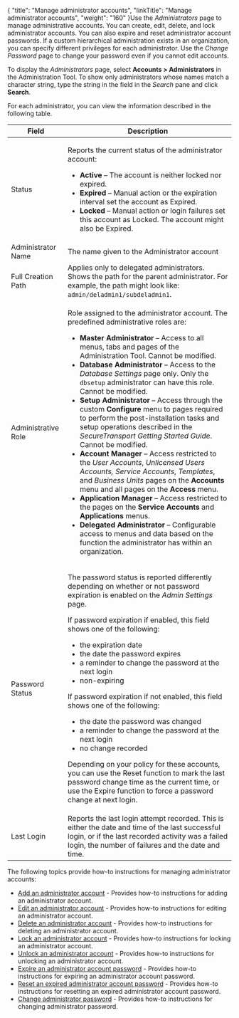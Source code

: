{
    "title": "Manage administrator accounts",
    "linkTitle": "Manage administrator accounts",
    "weight": "160"
}Use the *Administrators* page to manage administrative accounts. You can create, edit, delete, and lock administrator accounts. You can also expire and reset administrator account passwords. If a custom hierarchical administration exists in an organization, you can specify different privileges for each administrator. Use the *Change Password* page to change your password even if you cannot edit accounts.

To display the *Administrators* page, select **Accounts &gt; Administrators** in the Administration Tool. To show only administrators whose names match a character string, type the string in the field in the *Search* pane and click **Search**.

For each administrator, you can view the information described in the following table.

<table>
   <thead>
      <tr>
<th class="HeadE-Column1-Header1">Field         </th>
<th class="HeadD-Column1-Header1">Description         </th>
      </tr>
   </thead>
   <tbody>
      <tr>
         <td>Status         </td>
         <td><p>Reports the current status of the administrator account:</p>
<ul>
<li><strong>Active</strong> – The account is neither locked nor expired.</li>
<li><strong>Expired</strong> – Manual action or the expiration interval set the account as Expired.</li>
<li><strong>Locked</strong> – Manual action or login failures set this account as Locked. The account might also be Expired.</li>
</ul>         </td>
      </tr>
      <tr>
         <td>Administrator Name         </td>
         <td>The name given to the Administrator account         </td>
      </tr>
      <tr>
         <td>Full Creation Path         </td>
         <td>Applies only to delegated administrators. Shows the path for the parent administrator. For example, the path might look like: <code>admin/deladmin1/subdeladmin1</code>.         </td>
      </tr>
      <tr>
         <td>Administrative Role         </td>
         <td><p>Role assigned to the administrator account. The predefined administrative roles are:</p>
<ul>
<li><strong>Master Administrator</strong> – Access to all menus, tabs and pages of the Administration Tool. Cannot be modified.</li>
<li><strong>Database Administrator</strong> – Access to the <em>Database Settings</em> page only. Only the <code>dbsetup</code> administrator can have this role. Cannot be modified.</li>
<li><strong>Setup Administrator</strong> – Access through the custom <strong>Configure</strong> menu to pages required to perform the post-installation tasks and setup operations described in the <span class="redirect_st_gs" data-cshid="gs" data-version="5.3.5"><em><span class="mc-variable axway_variables.Component_Short_Name variable">SecureTransport</span> Getting Started Guide</em></span>. Cannot be modified.</li>
<li><strong>Account Manager</strong> – Access restricted to the <em>User Accounts</em>, <em><em>Unlicensed Users Accounts</em>, Service Accounts</em>, <em>Templates</em>, and <em>Business Units</em> pages on the <strong>Accounts</strong> menu and all pages on the <strong>Access</strong> menu.</li>
<li><strong>Application Manager</strong> – Access restricted to the pages on the <strong>Service Accounts</strong> and <strong>Applications</strong> menus.</li>
<li><strong>Delegated Administrator</strong> – Configurable access to menus and data based on the function the administrator has within an organization.</li>
</ul>         </td>
      </tr>
      <tr>
         <td>Password Status         </td>
         <td><p>The password status is reported differently depending on whether or not password expiration is enabled on the <em>Admin Settings</em> page.</p>
<p>If password expiration if enabled, this field shows one of the following:</p>
<ul>
<li>the expiration date</li>
<li>the date the password expires</li>
<li>a reminder to change the password at the next login</li>
<li>non-expiring</li>
</ul>
<p>If password expiration if not enabled, this field shows one of the following:</p>
<ul>
<li>the date the password was changed</li>
<li>a reminder to change the password at the next login</li>
<li>no change recorded</li>
</ul>
<p>Depending on your policy for these accounts, you can use the Reset function to mark the last password change time as the current time, or use the Expire function to force a password change at next login.</p>         </td>
      </tr>
      <tr>
         <td>Last Login         </td>
         <td>Reports the last login attempt recorded. This is either the date and time of the last successful login, or if the last recorded activity was a failed login, the number of failures and the date and time.         </td>
      </tr>
   </tbody>
</table>

The following topics provide how-to instructions for managing administrator accounts:

-   <a href="t_st_add_administrator_account" class="MCXref xref">Add an administrator account</a> - Provides how-to instructions for adding an administrator account.
-   <a href="t_st_edit_administrator_account" class="MCXref xref">Edit an administrator account</a> - Provides how-to instructions for editing an administrator account.
-   <a href="t_st_delete_administrator_account" class="MCXref xref">Delete an administrator account</a> - Provides how-to instructions for deleting an administrator account.
-   <a href="t_st_lock_administrator_account" class="MCXref xref">Lock an administrator account</a> - Provides how-to instructions for locking an administrator account.
-   <a href="t_st_unlock_administrator_account" class="MCXref xref">Unlock an administrator account</a> - Provides how-to instructions for unlocking an administrator account.
-   <a href="t_st_expire_administrator_account_password" class="MCXref xref">Expire an administrator account password</a> - Provides how-to instructions for expiring an administrator account password.
-   <a href="t_st_reset_expired_administrator_account_password" class="MCXref xref">Reset an expired administrator account password</a> - Provides how-to instructions for resetting an expired administrator account password.
-   <a href="t_st_change_administrator_password" class="MCXref xref">Change administrator password</a> - Provides how-to instructions for changing administrator password.
